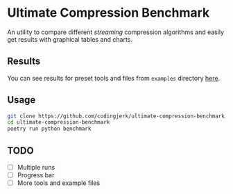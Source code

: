 # Ultimate Compression Benchmark

An utility to compare different *streaming* compression algorithms
and easily get results with graphical tables and charts.

## Results

You can see results for preset tools and files from
`examples` directory [here](results/report.md).

## Usage

```sh
git clone https://github.com/codingjerk/ultimate-compression-benchmark.git
cd ultimate-compression-benchmark
poetry run python benchmark
```

## TODO

- [ ] Multiple runs
- [ ] Progress bar
- [ ] More tools and example files
